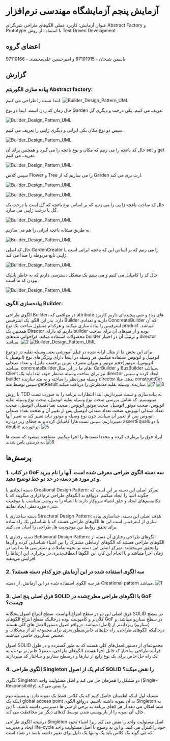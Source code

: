<div dir=”rtl”>
 
 # آزمایش پنجم آزمایشگاه مهندسی نرم‌افزار
عنوان آزمایش:
کاربرد عملی الگوهای طراحی شی‌گرای Abstract Factory و Prototype با استفاده از روش Test Driven Development
 
 ## اعضای گروه
 یاسمن شیخان - 97101915 و امیرحسین علی‌محمدی - 97110166
 
 
## گزارش
  
### پیاده سازی الگوریتم Abstract factory:
ابتدا تست را طراحی می کنیم.
![Builder_Design_Pattern_UML](https://github.com/yasmansh/SE_LAB/blob/main/Exp5/Part1%20-%20Abstract%20Factory/Pics/Capture02.JPG)

حال زمان کد زدن است. ایتدا دو نوع Garden تعریف می کنیم. یکی درخت و دیگری گل

![Builder_Design_Pattern_UML](https://github.com/yasmansh/SE_LAB/blob/main/Exp5/Part1%20-%20Abstract%20Factory/Pics/Capture03.JPG)

سپس دو نوع مکان یکی ایرانی و دیگری ژاپنی را تعریف می کنیم.

![Builder_Design_Pattern_UML](https://github.com/yasmansh/SE_LAB/blob/main/Exp5/Part1%20-%20Abstract%20Factory/Pics/Capture04.JPG)

حال کد باغچه را می زنیم که مکان و نوع باغچه را می گیرد و همچنین برای آن set و get تعریف می کنیم.

![Builder_Design_Pattern_UML](https://github.com/yasmansh/SE_LAB/blob/main/Exp5/Part1%20-%20Abstract%20Factory/Pics/Capture08.JPG)

سپس کلاس Flower و Tree را می سازیم که از Garden ارث بری می کند.

![Builder_Design_Pattern_UML](https://github.com/yasmansh/SE_LAB/blob/main/Exp5/Part1%20-%20Abstract%20Factory/Pics/Capture09.JPG)

![Builder_Design_Pattern_UML](https://github.com/yasmansh/SE_LAB/blob/main/Exp5/Part1%20-%20Abstract%20Factory/Pics/Capture10.JPG)

حال کد ساخت باغچه ژاپنی را می زنیم که بر اساس نوع باغچه که گل است یا درخت یک گل یا درخت ژاپنی می سازد.

![Builder_Design_Pattern_UML](https://github.com/yasmansh/SE_LAB/blob/main/Exp5/Part1%20-%20Abstract%20Factory/Pics/Capture05.JPG)

به طریق مشابه باغچه ایرانی را هم می سازیم.

![Builder_Design_Pattern_UML](https://github.com/yasmansh/SE_LAB/blob/main/Exp5/Part1%20-%20Abstract%20Factory/Pics/Capture06.JPG)

حال کد اصلی GardenCreator را می زنیم که بر اساس این که باغچه ایرانی است یا ژاپنی تابع مربوطه را صدا می کند.

![Builder_Design_Pattern_UML](https://github.com/yasmansh/SE_LAB/blob/main/Exp5/Part1%20-%20Abstract%20Factory/Pics/Capture07.JPG)

حال کد را کامپایل می کنیم و می بینیم یک مشکل دسترسی داریم که به خاطر پابلیک نبودن کد ما است.

![Builder_Design_Pattern_UML](https://github.com/yasmansh/SE_LAB/blob/main/Exp5/Part1%20-%20Abstract%20Factory/Pics/Capture01.JPG)


  ### پیاده‌سازی الگوی Builder:
الگوی طراحی Builder، در مواقعی که attribute های زیاد و شی پیچیده‌ای داریم  کاربرد دارد.
یدر این الگو، یک  اینترفیس Builder داریم و تعدادی ConcreateBuilder که آن اینترفیس را پیاده سازی میکنند و هرکدام مسئول ساخت یک نوع product میباشد. همچنین یک Director داریم که دارای builder بوده و از متدهای آن برای ساخت محصولات استفاده میکند. فراخوانی متدهای builder و ترتیب آن در اختیار director میباشد.
![2](https://user-images.githubusercontent.com/45336465/206543652-8f7c7b14-ac8a-4ed4-8731-1c131349a950.png)
![Builder_Design_Pattern_UML](https://user-images.githubusercontent.com/45336465/206544038-6a96dbfa-e40c-4caf-a926-168d5cf87964.jpg)

  
برای این بخش ما از مثال ارایه شده در فیلم آموزشی یعنی وسیله نقلیه در دو نوع اتومبیل و اتوبوس استفاده میکنیم.
هر وسیله در اینجا دارای ویژگی‌های نوع (اتومبیل یا اتوبوس)، موتور(حجم موتور و میزان مصرف بنزین برحسب مایل)، و تعداد صندلی میباشد.
 concreateBuilderهای ما در این مثال، CarBuilder و BusBuilder میباشد.
 Client نیز برای ساخت وسیله مدنظر خود، ابتدا باید یک director ایجاد کرده و سپس builder وسیله موردنظر را ساخته و به  متد سازنده director بدهد. مثلا constructCar
 سپس توسط متد getResult سازنده، وسیله نقلیه مدنظرش را دریافت میکند.
 ![7](https://user-images.githubusercontent.com/45336465/206543876-300d3759-b3a5-4cc5-bbd9-4c8b63154e68.png)
![8](https://user-images.githubusercontent.com/45336465/206543945-b4b1a809-3543-4c29-adf6-df4ec90805b4.png)

  
 با روش TDD به پیاده‌سازی و تست میپردازیم.
 ابتدا انتظارات برنامه را به صورت تست مینویسیم. که شامل بررسی صحت نوع وسیله نقلیه اتومبیل، صحت نوع وسیله نقلیه اتوبوس، صحت موتور اتومبیل، صحت موتور اتوبوس، صحت تعدادصندلی اتومبیل، صحت تعداد صندلی اتوبوس، صحت تعداد صندلی اتومبیل پس از تغییر آن و صحت تعداد صندلی اتوبوس پس از تغییر آن میباشد.چون نوع وسیله و موتور نباید تغییر کند به تغییر آنها نمیپردازیم.
 سپس تست هارا کامپایل کرده و به خطای زیر درباره assertEquals با دو double برخوردیم.
![5](https://user-images.githubusercontent.com/45336465/206543734-1ed715a9-6186-4dc5-bc12-6c15af5a639a.png)

  ایراد فوق را برطرف کرده و مجددا تست‌ها را اجرا میکنیم. مشاهده میشود که تست ها به درستی پاس شدند.
![6](https://user-images.githubusercontent.com/45336465/206543804-6c5314cb-c4f2-498d-9a62-83ed23ba580f.png)


 ## پرسش‌ها
 ### 1. در کتاب GoF سه دسته الگوی طراحی معرفی شده است. آنها را نام ببرید و در مورد هر دسته در حد دو خط توضیح دهید.
 دسته ایجادی یا   Creational Design Pattern:
تمرکز اصلی این دسته بر این است که  چگونه اشیا را ایجاد میکنیم.
درواقع به الگوهای طراحی نرم‌افزاری میگویند که با مکانیسم‌های ایجاد و خلق اشیاء سروکار دارند تا اشیاء را به روشی متناسب با موقعیت شیء مورد نظر، ایجاد نمایند.

 دسته ساختاری یا Structural Design Pattern:
هدف اصلی این دسته، جداسازی پیاده سازی از اینترفیس است.این ها الگوهای طراحی هستند که با شناسایی یک راه ساده برای تحقق روابط بین موجودیت ها، طراحی را آسان می کنند.

 دسته رفتاری یا Behavioral Design Pattern:
الگوهای طراحی رفتاری آن دسته از الگوهای طراحی هستند که الگوهای ارتباطی مشترک را بین اشیاء شناسایی کرده و آن‌ها را تحقق می‌بخشند. تمرکز اصلی  این دسته بر نحوه تعاملات و  دسترسی ها به اشیا در زمان اجرا میباشد و با انجام این کار، این الگوها انعطاف‌پذیری در برقراری این ارتباط را افزایش می‌دهند.

 ### 2. سه الگوی استفاده شده در این آزمایش جزو کدام دسته هستند؟
هر سه الگوی استفاده شده در این آزمایش، از دسته Creational pattern میباشد.
![1](https://user-images.githubusercontent.com/45336465/206543508-fdae3c51-63b1-41a9-bf02-8c4f594a46fb.png)

 
 ### 3. فرق اصلی پنج اصل SOLID با الگوهای طراحی مطرح‌شده در GoF چیست؟
 
 فرق اصلی این دو در سطح انتزاع آنهاست. سطح انتزاع اصول پنجگانه SOLID در سطح کلان‌تر و کامپوننت بوده درحالیکه سطح انتزاع الگوهای GoF در سطح سناریو میباشد. و (سناریو) ریزدانه‌تر از (اصل) میباشد.
 درواقع اصول دستورالعمل های کلی هستند درحالیکه الگوهای طراحی، راه حل‌های خاص‌منظوره‌تری برای مجموعه ای از مشکلات و مختص سناریوی خاصی میباشند.
 
 اصول SOLID مجموعه‌ای از دستورالعمل‌های کلی هستند که به طور گسترده و  در طول فرآیند طراحی ساختار کد قابل اجرا هستند
 الگوهای طراحی، معمولا خاص تر بوده و به یک راه حل خاص برای یک نوع رایج از نیازها و درسطح سناریو و ساختار کد میپردازند. 
 
 
 
  ### 4. الگوی طراحی Singleton کدام یک از اصول SOLID را نقض میکند؟
  الگوی Singleton دو مشکل را همزمان حل می کند و اصل مسئولیت واحد (Single-Responsibility)  را نقض می کند.
  
  مسیله اول اینکه اطمینان حاصل کنیم که یک کلاس فقط یک نمونه دارد.  و مسیله دوم اینکه یک global access point به آن نمونه داشته باشیم. درواقع الگوی Singleton به شما امکان می دهد از هر کجای برنامه به برخی از شی ها دسترسی داشته باشید. با این حال، آن نمونه را از بازنویسی شدن توسط کدهای دیگر نیز محافظت می کند.
  
  درنتیجه الگوی طراحی Singleton اصل مسئولیت واحد را نقض می کند زیرا اشیاء نحوه ایجاد و مدیریت life-cycle خود را کنترل می کنند. و این به وضوح با اصل مسئولیت واحد که می گوید یک کلاس باید یک و تنها یک دلیل برای تغییر داشته باشد در تضاد است.

